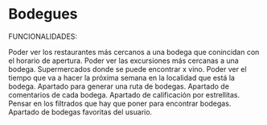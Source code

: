 # Bodegues

FUNCIONALIDADES:

Poder ver los restaurantes más cercanos a una bodega que conincidan con el horario de apertura.
Poder ver las excursiones más cercanas a una bodega.
Supermercados donde se puede encontrar x vino.
Poder ver el tiempo que va a hacer la próxima semana en la localidad que está la bodega.
Apartado para generar una ruta de bodegas.
Apartado de comentarios de cada bodega.
Apartado de calificación por estrellitas.
Pensar en los filtrados que hay que poner para encontrar bodegas.
Apartado de bodegas favoritas del usuario.
